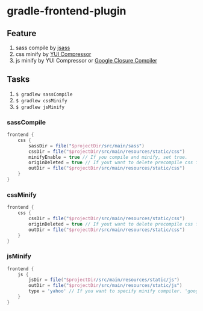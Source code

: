 # gradle-frontend-plugin

## Feature

1. sass compile by [jsass](https://gitlab.com/jsass/jsass)
1. css minify by [YUI Compressor](https://mvnrepository.com/artifact/com.yahoo.platform.yui/yuicompressor)
1. js minify by YUI Compressor or [Google Closure Compiler](https://github.com/google/closure-compiler)


## Tasks

1. `$ gradlew sassCompile`
1. `$ gradlew cssMinify`
1. `$ gradlew jsMinify`

### sassCompile

```gradle
frontend {
    css {
        sassDir = file("$projectDir/src/main/sass")
        cssDir = file("$projectDir/src/main/resources/static/css")
        minifyEnable = true // If you compile and minify, set true.
        originDeleted = true // If yout want to delete precompile css file, set true.
        outDir = file("$projectDir/src/main/resources/static/css")
    }
}
```

### cssMinify

```gradle
frontend {
    css {
        cssDir = file("$projectDir/src/main/resources/static/css")
        originDeleted = true // If yout want to delete precompile css file. set true
        outDir = file("$projectDir/src/main/resources/static/css")
    }
}
```

### jsMinify

```gradle
frontend {
    js {
        jsDir = file("$projectDir/src/main/resources/static/js")
        outDir = file("$projectDir/src/main/resources/static/js")
        type = 'yahoo' // If you want to specify minify compiler. 'google' (Default) or 'yahoo'
    }
}
```



